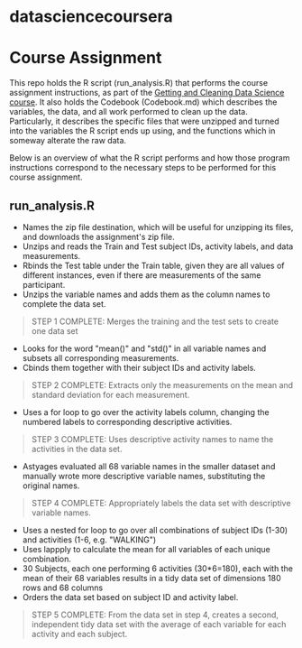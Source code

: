 datasciencecoursera
===================

# Course Assignment
This repo holds the R script (run_analysis.R) that performs the course assignment instructions, as part of the [Getting and Cleaning Data Science course](https://class.coursera.org/getdata-009/human_grading/view/courses/972587/assessments/3/submissions). It also holds the Codebook (Codebook.md) which describes the variables, the data, and all work performed to clean up the data. Particularly, it describes the specific files that were unzipped and turned into the variables the R script ends up using, and the functions which in someway alterate the raw data. 

Below is an overview of what the R script performs and how those program instructions correspond to the necessary steps to be performed for this course assignment.

## run_analysis.R
  - Names the zip file destination, which will be useful for unzipping its files, and downloads the assignment's zip file.
  - Unzips and reads the Train and Test subject IDs, activity labels, and data measurements.
  - Rbinds the Test table under the Train table, given they are all values of different instances, even if there are measurements of the same participant. 
  - Unzips the variable names and adds them as the column names to complete the data set.

> STEP 1 COMPLETE: Merges the training and the test sets to create one data set
  
  - Looks for the word "mean()" and "std()" in all variable names and subsets all corresponding measurements.
  - Cbinds them together with their subject IDs and activity labels.

> STEP 2 COMPLETE: Extracts only the measurements on the mean and standard deviation for each measurement.

  - Uses a for loop to go over the activity labels column, changing the numbered labels to corresponding descriptive activities.

> STEP 3 COMPLETE: Uses descriptive activity names to name the activities in the data set.

  - Astyages evaluated all 68 variable names in the smaller dataset and manually wrote more descriptive variable names, substituting the original names.

> STEP 4 COMPLETE: Appropriately labels the data set with descriptive variable names. 

  - Uses a nested for loop to go over all combinations of subject IDs (1-30) and activities (1-6, e.g. "WALKING")
  - Uses lappply to calculate the mean for all variables of each unique combination.
  - 30 Subjects, each one performing 6 activities (30*6=180), each with the mean of their 68 variables results in a tidy data set of dimensions 180 rows and 68 columns
  - Orders the data set based on subject ID and activity label.

> STEP 5 COMPLETE: From the data set in step 4, creates a second, independent tidy data set with the average of each variable for each activity and each subject.

